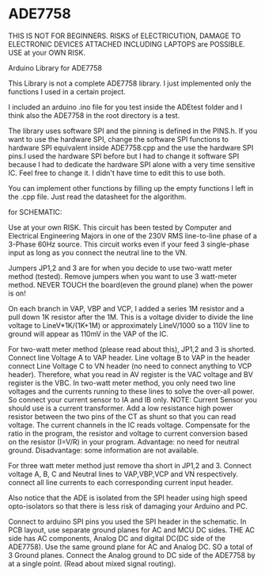 ADE7758
=======
THIS IS NOT FOR BEGINNERS. RISKS of ELECTRICUTION, DAMAGE TO ELECTRONIC DEVICES ATTACHED INCLUDING LAPTOPS are POSSIBLE.
USE at your OWN RISK.

Arduino Library for ADE7758

This Library is not a complete ADE7758 library. I just implemented only the functions I used in a certain project. 

I included an arduino .ino file for you test inside the ADEtest folder and I think also the ADE7758 in the root directory is a test. 

The library uses software SPI and the pinning is defined in the PINS.h. If you want to use the hardware SPI, change the software SPI functions to hardware SPI equivalent inside ADE7758.cpp and the use the hardware SPI pins.I used the hardware SPI before but I had to change it software SPI because I had to dedicate the hardware SPI alone with a very time sensitive IC. Feel free to change it. I didn't have time to edit this to use both.

You can implement other functions by filling up the empty functions I  left in the .cpp file. Just read the datasheet for the algorithm.

for SCHEMATIC:

Use at your own RISK. This circuit has been tested by Computer and Electrical Engineering Majors in one of the 230V RMS line-to-line phase of a 3-Phase 60Hz source. This circuit works even if your feed 3 single-phase input as long as you connect the neutral line to the VN.

Jumpers JP1,2 and 3 are for when you decide to use two-watt meter method (tested). Remove jumpers when you want to use 3 watt-meter method. NEVER TOUCH the board(even the ground plane) when the power is on!

On each branch in VAP, VBP and VCP, I added a series 1M resistor and a pull down 1K resistor after the 1M. This is a voltage divider to divide the line voltage to LineV*1K/(1K+1M) or approximately LineV/1000 so a 110V line to ground will appear as 110mV in the VAP of the IC. 

For two-watt meter method (please read about this), JP1,2 and 3 is shorted. Connect line Voltage A to VAP header. Line voltage B to VAP in the header connect Line Voltage C to VN header (no need to connect anything to VCP header). Therefore, what you read in AV register is the VAC voltage and BV register is the VBC. In two-watt meter method, you only need two line voltages and the currents running to these lines to solve the over-all power. So connect your current sensor to IA and IB only.
NOTE: Current Sensor you should use is a current transformer. Add a low resistance high power resistor between the two pins of the CT as shunt so that you can read voltage. The current channels in the IC reads voltage. Compensate for the ratio in the program, the resistor and voltage to current conversion based on the resistor (I=V/R) in your program. 
Advantage: no need for neutral ground. Disadvantage: some information are not available.

For three watt meter method just remove tha short in JP1,2 and 3. Connect voltage A, B, C and Neutral lines to VAP,VBP,VCP and VN respectively. connect all line currents to each corresponding current input header.

Also notice that the ADE is isolated from the SPI header using high speed opto-isolators so that there is less risk of damaging your Arduino and PC.

Connect to arduino SPI pins you used the SPI header in the schematic. In PCB layout, use separate ground planes for AC and MCU DC sides. THE AC side has AC components, Analog DC and digital DC(DC side of the ADE7758). Use the same ground plane for AC and Analog DC. SO a total of 3 Ground planes. Connect the Analog ground to DC side of the ADE7758 by at a single point. (Read about mixed signal routing). 
